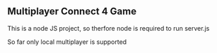 ## Multiplayer Connect 4 Game

This is a node JS project, so therfore node is required to run server.js

So far only local multiplayer is supported
